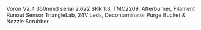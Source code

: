 Voron V2.4 350mm3 serial 2.622
SKR 1.3, TMC2209, Afterburner, Filament Runout Sensor TriangleLab, 24V Leds, Decontaminator Purge Bucket & Nozzle Scrubber.
